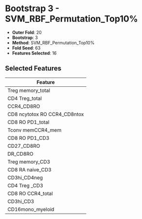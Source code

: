 # Bootstrap 3 - SVM_RBF_Permutation_Top10%

- **Outer Fold**: 20
- **Bootstrap**: 3
- **Method**: SVM_RBF_Permutation_Top10%
- **Fold Seed**: 63
- **Features Selected**: 16

## Selected Features

| Feature |
|---------|
| Treg memory_total |
| CD4 Treg_total |
| CCR4_CD8RO |
| CD8 ncytotox RO CCR4_CD8ntox |
| CD8 RO PD1_total |
| Tconv memCCR4_mem |
| CD8 RO PD1_CD3 |
| CD27_CD8RO |
| DR_CD8RO |
| Treg memory_CD3 |
| CD8 RA naive_CD3 |
| CD3hi_CD4neg |
| CD4 Treg _CD3 |
| CD8 RO CCR4_total |
| CD3hi_CD3 |
| CD16mono_myeloid |
